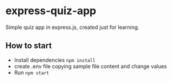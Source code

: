 # express-quiz-app
Simple quiz app in express.js, created just for learning.

## How to start
- Install dependencies `npm install`
- create .env file copying sample file content and change values
- Run `npm start`

